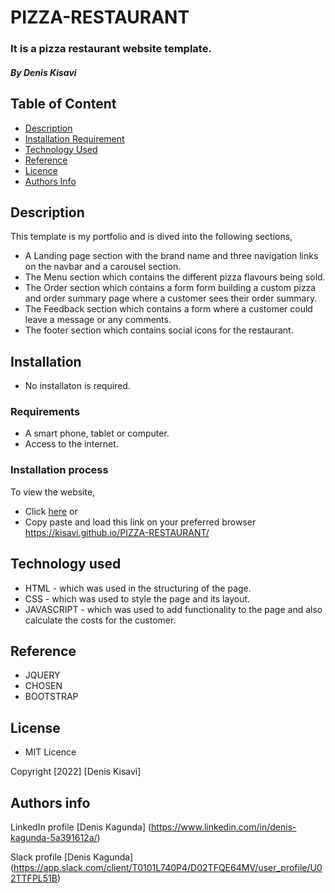 # PIZZA-RESTAURANT
### It is a pizza restaurant website template.
##### By Denis Kisavi

## Table of Content

+ [Description](#description)
+ [Installation Requirement](#installation)
+ [Technology Used](#technology-used)
+ [Reference](#reference)
+ [Licence](#licence)
+ [Authors Info](#author-Info)

## Description
This template is my portfolio and is dived into the following sections,
 + A Landing page section with the brand name and three navigation links on the navbar and a carousel section.
 + The Menu section which contains the different pizza flavours being sold.
 + The Order section which contains a form form building a custom pizza and order summary page where a customer sees their order summary.
 + The Feedback section which contains a form where a customer could leave a message or any comments.
 + The footer section which contains social icons for the restaurant.
  
 ## Installation
  + No installaton is required.
 ### Requirements
  + A smart phone, tablet or computer.
  + Access to the internet.
  
  ### Installation process
  To view the website,
  + Click <a href=" https://kisavi.github.io/PIZZA-RESTAURANT/">here</a> or
  + Copy paste and load this link on your preferred browser  https://kisavi.github.io/PIZZA-RESTAURANT/
  
  ## Technology used
  + HTML - which was used in the structuring of the page.
  + CSS - which was used to style the page and its layout.
  + JAVASCRIPT - which was used to add functionality to the page and also calculate the costs for the customer. 
  
  ## Reference
  + JQUERY
  + CHOSEN
  + BOOTSTRAP
  
  ## License
  + MIT Licence
  
Copyright [2022] [Denis Kisavi]

## Authors info

LinkedIn profile [Denis Kagunda] (https://www.linkedin.com/in/denis-kagunda-5a391612a/)

Slack profile [Denis Kagunda] (https://app.slack.com/client/T0101L740P4/D02TFQE64MV/user_profile/U02TTFPL51B)
